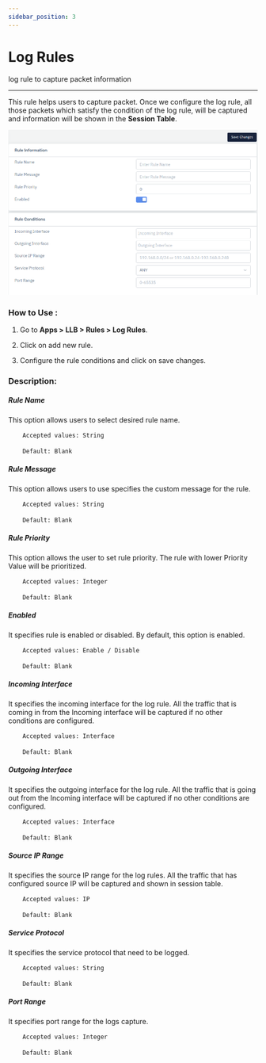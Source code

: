 ```yaml
---
sidebar_position: 3
---
```



# Log Rules

log rule to capture packet information

---

This rule helps users to capture packet. Once we configure the log rule, all those packets which satisfy the condition of the log rule, will be captured and information will be shown in the **Session Table**.


![llbsettings](/img/llb/v7/docs/log_rule1.png)

### **How to Use :**

1. Go to **Apps > LLB > Rules > Log Rules**.

2. Click on add new rule.

3. Configure the rule conditions and click on save changes.

### **Description:**

##### **Rule Name**

This option allows users to select desired rule name.

```
    Accepted values: String

    Default: Blank 
```


##### **Rule Message**

This option allows users to use specifies the custom message for the rule.

```
    Accepted values: String

    Default: Blank 
```


##### **Rule Priority**

This option allows the user to set rule priority. The rule with lower Priority Value will be prioritized.

```
    Accepted values: Integer

    Default: Blank 
```


##### **Enabled**

It specifies rule is enabled or disabled. By default, this option is enabled.

```
    Accepted values: Enable / Disable

    Default: Blank 
```


##### **Incoming Interface**

It specifies the incoming interface for the log rule. All the traffic that is coming in from the Incoming interface will be captured if no other conditions are configured.

```
    Accepted values: Interface

    Default: Blank 
```


##### **Outgoing Interface**
It specifies the outgoing interface for the log rule. All the traffic that is going out from the Incoming interface will be captured if no other conditions are configured.

```
    Accepted values: Interface

    Default: Blank 
```


##### **Source IP Range**
It specifies the source IP range for the log rules. All the traffic that has configured source IP will be captured and shown in session table.

```
    Accepted values: IP

    Default: Blank 
```


##### **Service Protocol**
It specifies the service protocol that need to be logged.

```
    Accepted values: String

    Default: Blank 
```


##### **Port Range**
It specifies port range for the logs capture.

```
    Accepted values: Integer

    Default: Blank 
```

